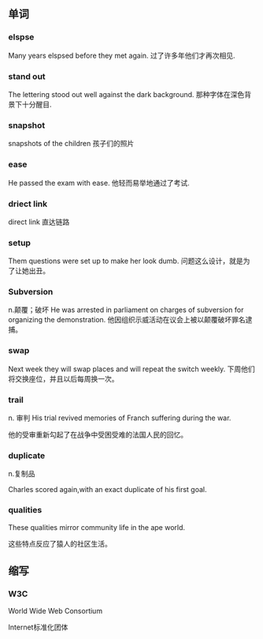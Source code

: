 ## 单词

### elspse

Many years elspsed before they met again.
过了许多年他们才再次相见.

### stand out

The lettering stood out well against the dark background.
那种字体在深色背景下十分醒目.

### snapshot

snapshots of the children 
孩子们的照片

### ease

He passed the exam with ease.
他轻而易举地通过了考试.

### driect link

direct link 
直达链路

### setup

Them questions were set up to make her look dumb.
问题这么设计，就是为了让她出丑。

### Subversion

n.颠覆；破坏
He was arrested in parliament on charges of subversion for organizing the demonstration.
他因组织示威活动在议会上被以颠覆破坏罪名逮捕。

### swap

Next week they will swap places and will repeat the switch weekly.
下周他们将交换座位，并且以后每周换一次。

### trail

n. 审判 His trial revived memories of Franch suffering during the war.

他的受审重新勾起了在战争中受困受难的法国人民的回忆。

### duplicate

n.复制品

Charles scored again,with an exact duplicate of his first goal.

### qualities

These qualities mirror community life in the ape world.

这些特点反应了猿人的社区生活。



## 缩写

### W3C

World Wide Web Consortium 

Internet标准化团体
